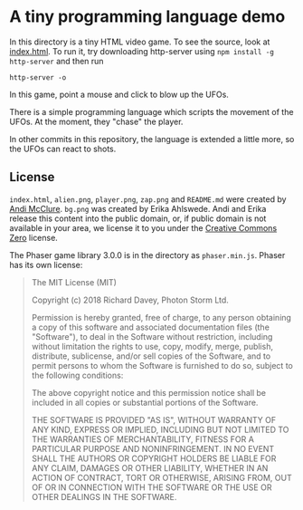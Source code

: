 # A tiny programming language demo

In this directory is a tiny HTML video game. To see the source, look at [index.html](index.html). To run it, try downloading http-server using `npm install -g http-server` and then run

	http-server -o

In this game, point a mouse and click to blow up the UFOs.

There is a simple programming language which scripts the movement of the UFOs. At the moment, they "chase" the player.

In other commits in this repository, the language is extended a little more, so the UFOs can react to shots.

## License

`index.html`, `alien.png`, `player.png`, `zap.png` and `README.md` were created by [Andi McClure](http://runhello.com/). `bg.png` was created by Erika Ahlswede. Andi and Erika release this content into the public domain, or, if public domain is not available in your area, we license it to you under the [Creative Commons Zero](https://creativecommons.org/share-your-work/public-domain/cc0/) license.

The Phaser game library 3.0.0 is in the directory as `phaser.min.js`. Phaser has its own license:

> The MIT License (MIT)
>
> Copyright (c) 2018 Richard Davey, Photon Storm Ltd.
>
> Permission is hereby granted, free of charge, to any person obtaining a copy of
> this software and associated documentation files (the "Software"), to deal in
> the Software without restriction, including without limitation the rights to
> use, copy, modify, merge, publish, distribute, sublicense, and/or sell copies of
> the Software, and to permit persons to whom the Software is furnished to do so,
> subject to the following conditions:
>
> The above copyright notice and this permission notice shall be included in all
> copies or substantial portions of the Software.
>
> THE SOFTWARE IS PROVIDED "AS IS", WITHOUT WARRANTY OF ANY KIND, EXPRESS OR
> IMPLIED, INCLUDING BUT NOT LIMITED TO THE WARRANTIES OF MERCHANTABILITY, FITNESS
> FOR A PARTICULAR PURPOSE AND NONINFRINGEMENT. IN NO EVENT SHALL THE AUTHORS OR
> COPYRIGHT HOLDERS BE LIABLE FOR ANY CLAIM, DAMAGES OR OTHER LIABILITY, WHETHER
> IN AN ACTION OF CONTRACT, TORT OR OTHERWISE, ARISING FROM, OUT OF OR IN
> CONNECTION WITH THE SOFTWARE OR THE USE OR OTHER DEALINGS IN THE SOFTWARE.
